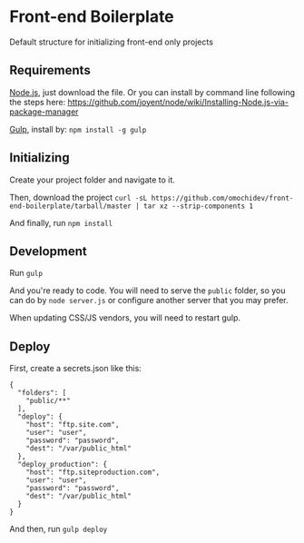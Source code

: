 # Front-end Boilerplate

Default structure for initializing front-end only projects


## Requirements

[Node.js](http://nodejs.org), just download the file. Or you can install by command line following the steps here: https://github.com/joyent/node/wiki/Installing-Node.js-via-package-manager

[Gulp](http://gulpjs.com), install by: `npm install -g gulp`


## Initializing

Create your project folder and navigate to it.

Then, download the project
`curl -sL https://github.com/omochidev/front-end-boilerplate/tarball/master | tar xz --strip-components 1`

And finally, run `npm install`


## Development

Run `gulp`

And you're ready to code. You will need to serve the `public` folder, so you can do by `node server.js` or configure another server that you may prefer.

When updating CSS/JS vendors, you will need to restart gulp.


## Deploy

First, create a secrets.json like this:

```
{
  "folders": [
    "public/**"
  ],
  "deploy": {
    "host": "ftp.site.com",
    "user": "user",
    "password": "password",
    "dest": "/var/public_html"
  },
  "deploy_production": {
    "host": "ftp.siteproduction.com",
    "user": "user",
    "password": "password",
    "dest": "/var/public_html"
  }
}
```

And then, run `gulp deploy`
